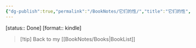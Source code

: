```yaml
---
{"dg-publish":true,"permalink":"/BookNotes/它们的性/","title":"它们的性","noteIcon":""}
---
```


[status:: Done]
[format:: kindle]

>[!tip] Back to my [[BookNotes/Books\|BookList]]